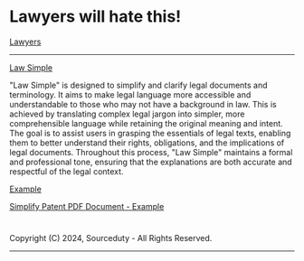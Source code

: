 
# Lawyers will hate this!

[Lawyers](https://github.com/sourceduty/Law_Simple/assets/123030236/53dabc37-7a97-4bf8-97b0-2fb71d9e565a)

***

[Law Simple](https://github.com/sourceduty/Law_Simple/assets/123030236/0655ce31-5678-47ad-b9dd-8e5444b5c908)

"Law Simple" is designed to simplify and clarify legal documents and terminology. It aims to make legal language more accessible and understandable to those who may not have a background in law. This is achieved by translating complex legal jargon into simpler, more comprehensible language while retaining the original meaning and intent. The goal is to assist users in grasping the essentials of legal texts, enabling them to better understand their rights, obligations, and the implications of legal documents. Throughout this process, "Law Simple" maintains a formal and professional tone, ensuring that the explanations are both accurate and respectful of the legal context.

[Example](https://github.com/sourceduty/Law_Simple/assets/123030236/443c6107-a52e-45aa-b412-fd58dd0bff44)

[Simplify Patent PDF Document - Example](https://chat.openai.com/g/g-nGrf808nn-law-simple)

#
Copyright (C) 2024, Sourceduty - All Rights Reserved.
***
